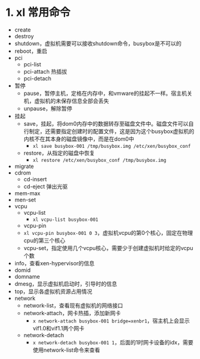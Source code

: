 

# 1. xl 常用命令
- create
- destroy
- shutdown，虚拟机需要可以接收shutdown命令，busybox是不可以的
- reboot，重启
- pci
  - pci-list
  - pci-attach 热插拔
  - pci-detach
- 暂停
  - pause，暂停主机，定格在内存中，和vmware的挂起不一样。宿主机关机，虚拟机的未保存信息全部会丢失
  - unpause，解除暂停
- 挂起
  - save，挂起，将dom0内存中的数据转存至磁盘文件中。磁盘文件可以自行制定，还需要指定创建时的配置文件，这是因为这个busybox虚拟机的内核不在其本身的磁盘镜像中，而是在dom0中
    - ```xl save busybox-001 /tmp/busybox.img /etc/xen/busybox_conf```
  - restore，从指定的磁盘中恢复  
    - ```xl restore /etc/xen/busybox_conf /tmp/busybox.img```
- migrate
- cdrom
  - cd-insert
  - cd-eject 弹出光驱
- mem-max
- men-set
- vcpu
  - vcpu-list
    - ```xl vcpu-list busybox-001```
  - vcpu-pin
   - ```xl vcpu-pin busybox-001 0 3```，虚拟机vcpu的第0个核心，固定在物理cpu的第三个核心
  - vcpu-set，指定使用几个vcpu核心，需要少于创建虚拟机时给定的vcpu个数
- info，查看xen-hypervisor的信息
- domid
- domname
- dmesg，显示虚拟机启动时，引导时的信息
- top，显示各虚拟机资源占用情况
- network
  - network-list，查看现有虚拟机的网络接口
  - network-attach，网卡热插，添加新网卡
    - ```x network-attach busybox-001 bridge=xenbr1```，宿主机上会显示vif1.0和vif1.1两个网卡
  - network-detach
    - ```x network-detach busybox-001 1```，后面的1时网卡设备的idx，需要使用network-list命令来查看
    
